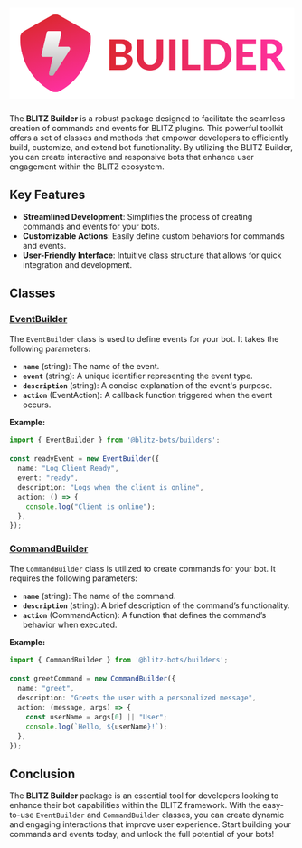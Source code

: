 # <img src="./blitz_builder.png">

The **BLITZ Builder** is a robust package designed to facilitate the seamless creation of commands and events for BLITZ plugins. This powerful toolkit offers a set of classes and methods that empower developers to efficiently build, customize, and extend bot functionality. By utilizing the BLITZ Builder, you can create interactive and responsive bots that enhance user engagement within the BLITZ ecosystem.

## Key Features

- **Streamlined Development**: Simplifies the process of creating commands and events for your bots.
- **Customizable Actions**: Easily define custom behaviors for commands and events.
- **User-Friendly Interface**: Intuitive class structure that allows for quick integration and development.

## Classes

### [EventBuilder](/Classes/EventBuilder.ts)

The `EventBuilder` class is used to define events for your bot. It takes the following parameters:

- **`name`** (string): The name of the event.
- **`event`** (string): A unique identifier representing the event type.
- **`description`** (string): A concise explanation of the event's purpose.
- **`action`** (EventAction): A callback function triggered when the event occurs.

**Example:**

```typescript
import { EventBuilder } from '@blitz-bots/builders';

const readyEvent = new EventBuilder({
  name: "Log Client Ready",
  event: "ready",
  description: "Logs when the client is online",
  action: () => {
    console.log("Client is online");
  },
});
```

### [CommandBuilder](/Classes/CommandBuilder.ts)

The `CommandBuilder` class is utilized to create commands for your bot. It requires the following parameters:

- **`name`** (string): The name of the command.
- **`description`** (string): A brief description of the command’s functionality.
- **`action`** (CommandAction): A function that defines the command’s behavior when executed.

**Example:**

```typescript
import { CommandBuilder } from '@blitz-bots/builders';

const greetCommand = new CommandBuilder({
  name: "greet",
  description: "Greets the user with a personalized message",
  action: (message, args) => {
    const userName = args[0] || "User";
    console.log(`Hello, ${userName}!`);
  },
});
```

## Conclusion

The **BLITZ Builder** package is an essential tool for developers looking to enhance their bot capabilities within the BLITZ framework. With the easy-to-use `EventBuilder` and `CommandBuilder` classes, you can create dynamic and engaging interactions that improve user experience. Start building your commands and events today, and unlock the full potential of your bots!

